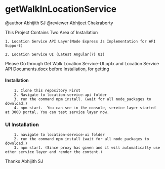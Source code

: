 # getWalkInLocationService

@author Abhijith SJ
@reviewer Abhijeet Chakraborty

This Project Contains Two Area of Installation
	
	1. Location Service API Layer(Node Express Js Implementation for API Support)
	
	2. Location Service UI (Latest Angular(7) UI)
	

Please Go through Get Walk Location Service-UI.pptx and Location Service API Documents.docx before Installation, for getting 
	
#### Installation ### 
		
		1. Clone this repository First
		2. Navigate to location-service-api folder 
		3. run the command npm install. (wait for all node_packages to download.)
		4. npm start.  You can see in the console, service layer started at 3000 portal. You can test service layer now.
		
### UI Installation ###
		1. navigate to location-service-ui folder
		2. run the command npm install (wait for all node_packages to download.)
		3. npm start. (Since proxy has given and it will automatically use other service layer and render the content.)
		

Thanks
Abhijith SJ		